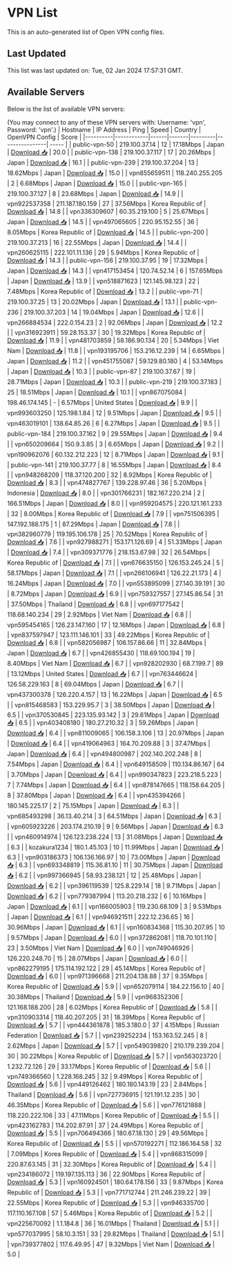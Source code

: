 # VPN List

This is an auto-generated list of Open VPN config files.

## Last Updated

This list was last updated on: Tue, 02 Jan 2024 17:57:31 GMT.

## Available Servers

Below is the list of available VPN servers:

(You may connect to any of these VPN servers with: Username: 'vpn', Password: 'vpn'.)
| Hostname | IP Address | Ping | Speed | Country | OpenVPN Config | Score |
|----------|------------|------|-------|---------|----------------| ----- |
| public-vpn-50 | 219.100.37.14 | 12 | 17.18Mbps | Japan | [Download 📥](./configs/server_0_JP.ovpn) | 20.0 |
| public-vpn-138 | 219.100.37.117 | 17 | 20.26Mbps | Japan | [Download 📥](./configs/server_1_JP.ovpn) | 16.1 |
| public-vpn-239 | 219.100.37.204 | 13 | 18.62Mbps | Japan | [Download 📥](./configs/server_2_JP.ovpn) | 15.0 |
| vpn855659511 | 118.240.255.205 | 2 | 6.68Mbps | Japan | [Download 📥](./configs/server_3_JP.ovpn) | 15.0 |
| public-vpn-165 | 219.100.37.127 | 8 | 23.68Mbps | Japan | [Download 📥](./configs/server_4_JP.ovpn) | 14.9 |
| vpn922537358 | 211.187.180.159 | 27 | 37.56Mbps | Korea Republic of | [Download 📥](./configs/server_5_KR.ovpn) | 14.8 |
| vpn336309607 | 60.35.219.100 | 5 | 25.67Mbps | Japan | [Download 📥](./configs/server_6_JP.ovpn) | 14.5 |
| vpn497065605 | 220.95.152.55 | 36 | 8.05Mbps | Korea Republic of | [Download 📥](./configs/server_7_KR.ovpn) | 14.5 |
| public-vpn-200 | 219.100.37.213 | 16 | 22.55Mbps | Japan | [Download 📥](./configs/server_8_JP.ovpn) | 14.4 |
| vpn260625115 | 222.101.11.136 | 29 | 5.94Mbps | Korea Republic of | [Download 📥](./configs/server_9_KR.ovpn) | 14.3 |
| public-vpn-156 | 219.100.37.95 | 19 | 17.32Mbps | Japan | [Download 📥](./configs/server_10_JP.ovpn) | 14.3 |
| vpn417153454 | 120.74.52.14 | 6 | 157.65Mbps | Japan | [Download 📥](./configs/server_11_JP.ovpn) | 13.9 |
| vpn518871623 | 121.145.98.123 | 22 | 7.48Mbps | Korea Republic of | [Download 📥](./configs/server_12_KR.ovpn) | 13.2 |
| public-vpn-71 | 219.100.37.25 | 13 | 20.02Mbps | Japan | [Download 📥](./configs/server_13_JP.ovpn) | 13.1 |
| public-vpn-236 | 219.100.37.203 | 14 | 19.04Mbps | Japan | [Download 📥](./configs/server_14_JP.ovpn) | 12.6 |
| vpn266884534 | 222.0.154.23 | 2 | 92.06Mbps | Japan | [Download 📥](./configs/server_15_JP.ovpn) | 12.2 |
| vpn316923911 | 59.28.153.37 | 30 | 19.32Mbps | Korea Republic of | [Download 📥](./configs/server_16_KR.ovpn) | 11.9 |
| vpn481703859 | 58.186.90.134 | 20 | 5.34Mbps | Viet Nam | [Download 📥](./configs/server_17_VN.ovpn) | 11.8 |
| vpn193195706 | 153.216.12.239 | 14 | 6.65Mbps | Japan | [Download 📥](./configs/server_18_JP.ovpn) | 11.2 |
| vpn451755087 | 59.129.80.180 | 4 | 53.14Mbps | Japan | [Download 📥](./configs/server_19_JP.ovpn) | 10.3 |
| public-vpn-87 | 219.100.37.67 | 19 | 28.71Mbps | Japan | [Download 📥](./configs/server_20_JP.ovpn) | 10.3 |
| public-vpn-219 | 219.100.37.183 | 25 | 18.51Mbps | Japan | [Download 📥](./configs/server_21_JP.ovpn) | 10.1 |
| vpn867075084 | 198.46.174.145 | - | 6.57Mbps | United States | [Download 📥](./configs/server_22_US.ovpn) | 9.9 |
| vpn993603250 | 125.198.1.84 | 12 | 9.51Mbps | Japan | [Download 📥](./configs/server_23_JP.ovpn) | 9.5 |
| vpn463019101 | 138.64.85.26 | 6 | 6.27Mbps | Japan | [Download 📥](./configs/server_24_JP.ovpn) | 9.5 |
| public-vpn-184 | 219.100.37.162 | 9 | 29.55Mbps | Japan | [Download 📥](./configs/server_25_JP.ovpn) | 9.4 |
| vpn650209664 | 150.9.3.85 | 3 | 6.65Mbps | Japan | [Download 📥](./configs/server_26_JP.ovpn) | 9.2 |
| vpn190962076 | 60.132.212.223 | 12 | 8.71Mbps | Japan | [Download 📥](./configs/server_27_JP.ovpn) | 9.1 |
| public-vpn-141 | 219.100.37.77 | 8 | 16.55Mbps | Japan | [Download 📥](./configs/server_28_JP.ovpn) | 8.4 |
| vpn948268209 | 118.37.120.200 | 32 | 8.92Mbps | Korea Republic of | [Download 📥](./configs/server_29_KR.ovpn) | 8.3 |
| vpn474827767 | 139.228.97.46 | 36 | 5.20Mbps | Indonesia | [Download 📥](./configs/server_30_ID.ovpn) | 8.0 |
| vpn301766231 | 182.167.220.214 | 2 | 166.51Mbps | Japan | [Download 📥](./configs/server_31_JP.ovpn) | 8.0 |
| vpn959204575 | 220.121.161.233 | 32 | 8.00Mbps | Korea Republic of | [Download 📥](./configs/server_32_KR.ovpn) | 7.9 |
| vpn751506395 | 147.192.188.175 | 1 | 87.29Mbps | Japan | [Download 📥](./configs/server_33_JP.ovpn) | 7.8 |
| vpn382960779 | 119.195.106.178 | 25 | 70.52Mbps | Korea Republic of | [Download 📥](./configs/server_34_KR.ovpn) | 7.6 |
| vpn927988271 | 153.171.126.69 | 4 | 51.33Mbps | Japan | [Download 📥](./configs/server_35_JP.ovpn) | 7.4 |
| vpn309371776 | 218.153.67.98 | 32 | 26.54Mbps | Korea Republic of | [Download 📥](./configs/server_36_KR.ovpn) | 7.1 |
| vpn676635150 | 126.153.245.24 | 5 | 58.17Mbps | Japan | [Download 📥](./configs/server_37_JP.ovpn) | 7.1 |
| vpn266106941 | 126.22.21.173 | 4 | 16.24Mbps | Japan | [Download 📥](./configs/server_38_JP.ovpn) | 7.0 |
| vpn553895099 | 27.140.39.191 | 30 | 8.72Mbps | Japan | [Download 📥](./configs/server_39_JP.ovpn) | 6.9 |
| vpn759327557 | 27.145.86.54 | 31 | 37.50Mbps | Thailand | [Download 📥](./configs/server_40_TH.ovpn) | 6.8 |
| vpn697177542 | 118.68.140.234 | 29 | 2.92Mbps | Viet Nam | [Download 📥](./configs/server_41_VN.ovpn) | 6.8 |
| vpn595454165 | 126.23.147.160 | 17 | 12.16Mbps | Japan | [Download 📥](./configs/server_42_JP.ovpn) | 6.8 |
| vpn837597947 | 123.111.146.101 | 33 | 49.22Mbps | Korea Republic of | [Download 📥](./configs/server_43_KR.ovpn) | 6.8 |
| vpn582056987 | 106.157.86.66 | 11 | 32.84Mbps | Japan | [Download 📥](./configs/server_44_JP.ovpn) | 6.7 |
| vpn426855430 | 118.69.100.194 | 19 | 8.40Mbps | Viet Nam | [Download 📥](./configs/server_45_VN.ovpn) | 6.7 |
| vpn928202930 | 68.7.199.7 | 89 | 13.12Mbps | United States | [Download 📥](./configs/server_46_US.ovpn) | 6.7 |
| vpn763446624 | 126.58.229.163 | 8 | 69.04Mbps | Japan | [Download 📥](./configs/server_47_JP.ovpn) | 6.7 |
| vpn437300378 | 126.220.4.157 | 13 | 16.22Mbps | Japan | [Download 📥](./configs/server_48_JP.ovpn) | 6.5 |
| vpn815468583 | 153.229.95.7 | 3 | 38.50Mbps | Japan | [Download 📥](./configs/server_49_JP.ovpn) | 6.5 |
| vpn370530845 | 223.135.93.142 | 3 | 29.61Mbps | Japan | [Download 📥](./configs/server_50_JP.ovpn) | 6.5 |
| vpn403408180 | 180.27.210.32 | 3 | 59.26Mbps | Japan | [Download 📥](./configs/server_51_JP.ovpn) | 6.4 |
| vpn811009065 | 106.158.3.106 | 13 | 20.97Mbps | Japan | [Download 📥](./configs/server_52_JP.ovpn) | 6.4 |
| vpn419064963 | 164.70.209.88 | 3 | 37.47Mbps | Japan | [Download 📥](./configs/server_53_JP.ovpn) | 6.4 |
| vpn494800987 | 202.140.202.248 | 8 | 7.54Mbps | Japan | [Download 📥](./configs/server_54_JP.ovpn) | 6.4 |
| vpn649158509 | 110.134.86.167 | 64 | 3.70Mbps | Japan | [Download 📥](./configs/server_55_JP.ovpn) | 6.4 |
| vpn990347823 | 223.218.5.223 | 7 | 7.74Mbps | Japan | [Download 📥](./configs/server_56_JP.ovpn) | 6.4 |
| vpn878147665 | 118.158.64.205 | 8 | 37.80Mbps | Japan | [Download 📥](./configs/server_57_JP.ovpn) | 6.4 |
| vpn435394266 | 180.145.225.17 | 2 | 75.15Mbps | Japan | [Download 📥](./configs/server_58_JP.ovpn) | 6.3 |
| vpn685493298 | 36.13.40.214 | 3 | 64.51Mbps | Japan | [Download 📥](./configs/server_59_JP.ovpn) | 6.3 |
| vpn605923226 | 203.174.210.19 | 9 | 9.56Mbps | Japan | [Download 📥](./configs/server_60_JP.ovpn) | 6.3 |
| vpn460914974 | 126.123.238.224 | 13 | 31.08Mbps | Japan | [Download 📥](./configs/server_61_JP.ovpn) | 6.3 |
| kozakura1234 | 180.1.45.103 | 10 | 11.99Mbps | Japan | [Download 📥](./configs/server_62_JP.ovpn) | 6.3 |
| vpn903186373 | 106.136.166.97 | 10 | 73.00Mbps | Japan | [Download 📥](./configs/server_63_JP.ovpn) | 6.3 |
| vpn693348819 | 115.36.81.10 | 11 | 30.75Mbps | Japan | [Download 📥](./configs/server_64_JP.ovpn) | 6.2 |
| vpn997366945 | 58.93.238.121 | 12 | 25.48Mbps | Japan | [Download 📥](./configs/server_65_JP.ovpn) | 6.2 |
| vpn396119539 | 125.8.229.14 | 18 | 9.71Mbps | Japan | [Download 📥](./configs/server_66_JP.ovpn) | 6.2 |
| vpn779387994 | 113.20.218.232 | 6 | 10.16Mbps | Japan | [Download 📥](./configs/server_67_JP.ovpn) | 6.1 |
| vpn166005903 | 119.230.68.109 | 3 | 9.53Mbps | Japan | [Download 📥](./configs/server_68_JP.ovpn) | 6.1 |
| vpn946921511 | 222.12.236.65 | 16 | 30.96Mbps | Japan | [Download 📥](./configs/server_69_JP.ovpn) | 6.1 |
| vpn160834368 | 115.30.207.95 | 10 | 9.57Mbps | Japan | [Download 📥](./configs/server_70_JP.ovpn) | 6.0 |
| vpn372862081 | 118.70.101.110 | 23 | 3.50Mbps | Viet Nam | [Download 📥](./configs/server_71_VN.ovpn) | 6.0 |
| vpn749046926 | 126.220.248.70 | 15 | 28.07Mbps | Japan | [Download 📥](./configs/server_72_JP.ovpn) | 6.0 |
| vpn862279195 | 175.114.192.122 | 29 | 45.14Mbps | Korea Republic of | [Download 📥](./configs/server_73_KR.ovpn) | 6.0 |
| vpn971396668 | 211.204.138.88 | 37 | 9.35Mbps | Korea Republic of | [Download 📥](./configs/server_74_KR.ovpn) | 5.9 |
| vpn652079114 | 184.22.156.10 | 40 | 30.38Mbps | Thailand | [Download 📥](./configs/server_75_TH.ovpn) | 5.9 |
| vpn968352306 | 121.168.188.200 | 28 | 6.02Mbps | Korea Republic of | [Download 📥](./configs/server_76_KR.ovpn) | 5.8 |
| vpn310903314 | 118.40.207.205 | 31 | 18.39Mbps | Korea Republic of | [Download 📥](./configs/server_77_KR.ovpn) | 5.7 |
| vpn444361878 | 185.3.180.0 | 37 | 4.15Mbps | Russian Federation | [Download 📥](./configs/server_78_RU.ovpn) | 5.7 |
| vpn239252234 | 153.163.52.245 | 8 | 2.62Mbps | Japan | [Download 📥](./configs/server_79_JP.ovpn) | 5.7 |
| vpn549039820 | 210.179.239.204 | 30 | 30.22Mbps | Korea Republic of | [Download 📥](./configs/server_80_KR.ovpn) | 5.7 |
| vpn563023720 | 1.232.72.126 | 29 | 33.17Mbps | Korea Republic of | [Download 📥](./configs/server_81_KR.ovpn) | 5.6 |
| vpn749366560 | 1.228.168.245 | 32 | 9.49Mbps | Korea Republic of | [Download 📥](./configs/server_82_KR.ovpn) | 5.6 |
| vpn449126462 | 180.180.143.19 | 23 | 2.84Mbps | Thailand | [Download 📥](./configs/server_83_TH.ovpn) | 5.6 |
| vpn727736915 | 121.191.12.235 | 30 | 46.35Mbps | Korea Republic of | [Download 📥](./configs/server_84_KR.ovpn) | 5.6 |
| vpn776121888 | 118.220.222.106 | 33 | 47.11Mbps | Korea Republic of | [Download 📥](./configs/server_85_KR.ovpn) | 5.5 |
| vpn423162783 | 114.202.87.91 | 37 | 24.49Mbps | Korea Republic of | [Download 📥](./configs/server_86_KR.ovpn) | 5.5 |
| vpn706494366 | 180.67.18.130 | 29 | 49.56Mbps | Korea Republic of | [Download 📥](./configs/server_87_KR.ovpn) | 5.5 |
| vpn570192271 | 112.186.164.58 | 32 | 7.09Mbps | Korea Republic of | [Download 📥](./configs/server_88_KR.ovpn) | 5.4 |
| vpn868315099 | 220.87.63.145 | 31 | 32.30Mbps | Korea Republic of | [Download 📥](./configs/server_89_KR.ovpn) | 5.4 |
| vpn234186072 | 119.197.135.113 | 36 | 22.90Mbps | Korea Republic of | [Download 📥](./configs/server_90_KR.ovpn) | 5.3 |
| vpn160924501 | 180.64.178.156 | 33 | 9.87Mbps | Korea Republic of | [Download 📥](./configs/server_91_KR.ovpn) | 5.3 |
| vpn771712744 | 211.246.239.22 | 39 | 22.55Mbps | Korea Republic of | [Download 📥](./configs/server_92_KR.ovpn) | 5.3 |
| vpn946335700 | 117.110.167.108 | 57 | 5.46Mbps | Korea Republic of | [Download 📥](./configs/server_93_KR.ovpn) | 5.2 |
| vpn225670092 | 1.1.184.8 | 36 | 16.01Mbps | Thailand | [Download 📥](./configs/server_94_TH.ovpn) | 5.1 |
| vpn577037995 | 58.10.3.151 | 33 | 29.82Mbps | Thailand | [Download 📥](./configs/server_95_TH.ovpn) | 5.1 |
| vpn739377802 | 117.6.49.95 | 47 | 9.32Mbps | Viet Nam | [Download 📥](./configs/server_96_VN.ovpn) | 5.0 |

